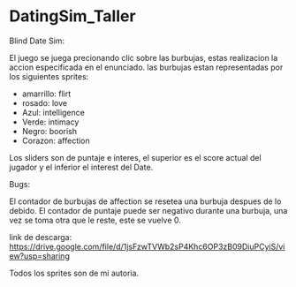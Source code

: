 # DatingSim_Taller
Blind Date Sim:

El juego se juega precionando clic sobre las burbujas, estas realizacion la accion especificada en el enunciado.
las burbujas estan representadas por los siguientes sprites:
- amarrillo: flirt
- rosado: love
- Azul: intelligence
- Verde: intimacy
- Negro: boorish
- Corazon: affection

Los sliders son de puntaje e interes, el superior es el score actual del jugador y el inferior el interest del Date.

Bugs:

El contador de burbujas de affection se resetea una burbuja despues de lo debido.
El contador de puntaje puede ser negativo durante una burbuja, una vez se toma otra que le reste, este se vuelve 0.

link de descarga: https://drive.google.com/file/d/1jsFzwTVWb2sP4Khc6OP3zB09DiuPCyiS/view?usp=sharing

Todos los sprites son de mi autoria.
